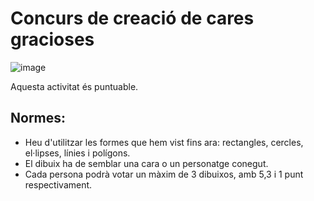 # Concurs de creació de cares gracioses

![image](https://github.com/XaSaFa/IntroduccioProgramacio/assets/110727546/9ef1e422-8a93-48e0-8b0b-9edea54ef441)

Aquesta activitat és puntuable.

## Normes:

- Heu d'utilitzar les formes que hem vist fins ara: rectangles, cercles, el·lipses, línies i polígons.
- El dibuix ha de semblar una cara o un personatge conegut.
- Cada persona podrà votar un màxim de 3 dibuixos, amb 5,3 i 1 punt respectivament.


